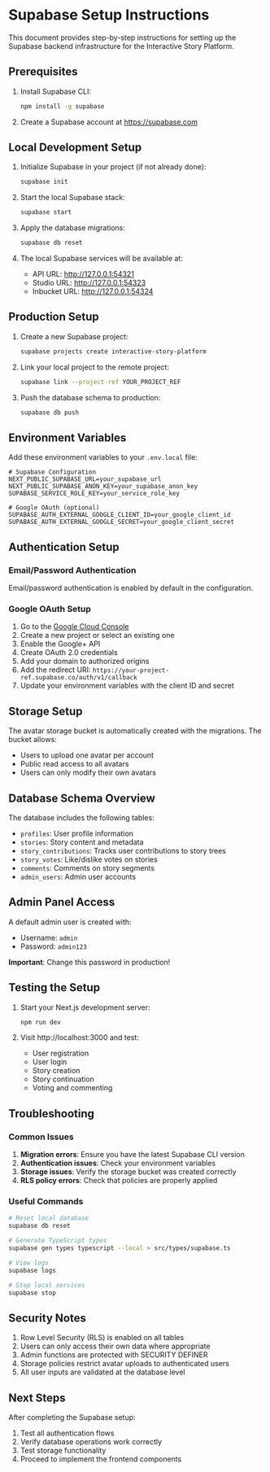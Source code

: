 # Supabase Setup Instructions

This document provides step-by-step instructions for setting up the Supabase backend infrastructure for the Interactive Story Platform.

## Prerequisites

1. Install Supabase CLI:
   ```bash
   npm install -g supabase
   ```

2. Create a Supabase account at https://supabase.com

## Local Development Setup

1. Initialize Supabase in your project (if not already done):
   ```bash
   supabase init
   ```

2. Start the local Supabase stack:
   ```bash
   supabase start
   ```

3. Apply the database migrations:
   ```bash
   supabase db reset
   ```

4. The local Supabase services will be available at:
   - API URL: http://127.0.0.1:54321
   - Studio URL: http://127.0.0.1:54323
   - Inbucket URL: http://127.0.0.1:54324

## Production Setup

1. Create a new Supabase project:
   ```bash
   supabase projects create interactive-story-platform
   ```

2. Link your local project to the remote project:
   ```bash
   supabase link --project-ref YOUR_PROJECT_REF
   ```

3. Push the database schema to production:
   ```bash
   supabase db push
   ```

## Environment Variables

Add these environment variables to your `.env.local` file:

```env
# Supabase Configuration
NEXT_PUBLIC_SUPABASE_URL=your_supabase_url
NEXT_PUBLIC_SUPABASE_ANON_KEY=your_supabase_anon_key
SUPABASE_SERVICE_ROLE_KEY=your_service_role_key

# Google OAuth (optional)
SUPABASE_AUTH_EXTERNAL_GOOGLE_CLIENT_ID=your_google_client_id
SUPABASE_AUTH_EXTERNAL_GOOGLE_SECRET=your_google_client_secret
```

## Authentication Setup

### Email/Password Authentication
Email/password authentication is enabled by default in the configuration.

### Google OAuth Setup

1. Go to the [Google Cloud Console](https://console.cloud.google.com/)
2. Create a new project or select an existing one
3. Enable the Google+ API
4. Create OAuth 2.0 credentials
5. Add your domain to authorized origins
6. Add the redirect URI: `https://your-project-ref.supabase.co/auth/v1/callback`
7. Update your environment variables with the client ID and secret

## Storage Setup

The avatar storage bucket is automatically created with the migrations. The bucket allows:
- Users to upload one avatar per account
- Public read access to all avatars
- Users can only modify their own avatars

## Database Schema Overview

The database includes the following tables:
- `profiles`: User profile information
- `stories`: Story content and metadata
- `story_contributions`: Tracks user contributions to story trees
- `story_votes`: Like/dislike votes on stories
- `comments`: Comments on story segments
- `admin_users`: Admin user accounts

## Admin Panel Access

A default admin user is created with:
- Username: `admin`
- Password: `admin123`

**Important**: Change this password in production!

## Testing the Setup

1. Start your Next.js development server:
   ```bash
   npm run dev
   ```

2. Visit http://localhost:3000 and test:
   - User registration
   - User login
   - Story creation
   - Story continuation
   - Voting and commenting

## Troubleshooting

### Common Issues

1. **Migration errors**: Ensure you have the latest Supabase CLI version
2. **Authentication issues**: Check your environment variables
3. **Storage issues**: Verify the storage bucket was created correctly
4. **RLS policy errors**: Check that policies are properly applied

### Useful Commands

```bash
# Reset local database
supabase db reset

# Generate TypeScript types
supabase gen types typescript --local > src/types/supabase.ts

# View logs
supabase logs

# Stop local services
supabase stop
```

## Security Notes

1. Row Level Security (RLS) is enabled on all tables
2. Users can only access their own data where appropriate
3. Admin functions are protected with SECURITY DEFINER
4. Storage policies restrict avatar uploads to authenticated users
5. All user inputs are validated at the database level

## Next Steps

After completing the Supabase setup:
1. Test all authentication flows
2. Verify database operations work correctly
3. Test storage functionality
4. Proceed to implement the frontend components